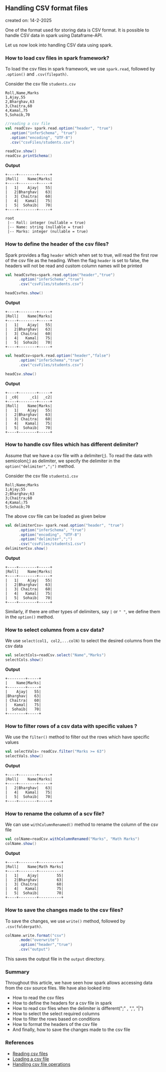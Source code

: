 ## Handling CSV format files

created on: 14-2-2025

One of the format used for storing data is CSV format. It is possible to handle CSV data in spark using Dataframe-API.

Let us now look into handling CSV data using spark.

### How to load csv files in spark framework?
To load the csv files in spark framework, we use `spark.read`, followed by `.option()` and `.csv(filepath)`.

Consider the csv file `students.csv`
```csv
Roll,Name,Marks
1,Ajay,55
2,Bharghav,63
3,Chaitra,60
4,Kamal,75
5,Sohaib,70
```
```scala
//reading a csv file
val readCsv= spark.read.option("header", "true")
  .option("inferSchema", "true")
  .option("encoding", "UTF-8")
  .csv("csvFiles/students.csv")

readCsv.show()
readCsv.printSchema()
```
**Output**
```text
+----+--------+-----+
|Roll|    Name|Marks|
+----+--------+-----+
|   1|    Ajay|   55|
|   2|Bharghav|   63|
|   3| Chaitra|   60|
|   4|   Kamal|   75|
|   5|  Sohaib|   70|
+----+--------+-----+

root
 |-- Roll: integer (nullable = true)
 |-- Name: string (nullable = true)
 |-- Marks: integer (nullable = true)
```

### How to define the header of the csv files?
Spark provides a flag `header` which when set to true, will read the first row of the csv file as the heading.
When the flag `header` is set to false, the headers will not be read and custom column names will be printed

```scala
val headCsvYes=spark.read.option("header","true")
      .option("inferSchema","true")
      .csv("csvFiles/students.csv")

headCsvYes.show()
```
**Output**
```text
+----+--------+-----+
|Roll|    Name|Marks|
+----+--------+-----+
|   1|    Ajay|   55|
|   2|Bharghav|   63|
|   3| Chaitra|   60|
|   4|   Kamal|   75|
|   5|  Sohaib|   70|
+----+--------+-----+
```

```scala
val headCsv=spark.read.option("header","false")
      .option("inferSchema","true")
      .csv("csvFiles/students.csv")

headCsv.show()
```
**Output**
```text
+----+--------+-----+
| _c0|     _c1|  _c2|
+----+--------+-----+
|Roll|    Name|Marks|
|   1|    Ajay|   55|
|   2|Bharghav|   63|
|   3| Chaitra|   60|
|   4|   Kamal|   75|
|   5|  Sohaib|   70|
+----+--------+-----+
```

### How to handle csv files which has different delimiter?
Assume that we have a csv file with a delimiter(;). To read the data with semicolon(;) as delimiter, we specify the delimiter in the `option("delimiter",";")` method.

Consider the csv file `students1.csv`
```csv
Roll;Name;Marks
1;Ajay;55
2;Bharghav;63
3;Chaitra;60
4;Kamal;75
5;Sohaib;70
```
The above csv file can be loaded as given below
```scala
val delimiterCsv= spark.read.option("header", "true")
      .option("inferSchema", "true")
      .option("encoding", "UTF-8")
      .option("delimiter",";")
      .csv("csvFiles/students1.csv")
delimiterCsv.show()
```
**Output**
```text
+----+--------+-----+
|Roll|    Name|Marks|
+----+--------+-----+
|   1|    Ajay|   55|
|   2|Bharghav|   63|
|   3| Chaitra|   60|
|   4|   Kamal|   75|
|   5|  Sohaib|   70|
+----+--------+-----+
```
Similarly, if there are other types of delimiters, say `|` or `" "`, we define them in the `option()` method. 

### How to select columns from a csv data?
We use `select(col1, col2,...colN)` to select the desired columns from the csv data
```scala
val selectCols=readCsv.select("Name","Marks")
selectCols.show()
```
**Output**
```text
+--------+-----+
|    Name|Marks|
+--------+-----+
|    Ajay|   55|
|Bharghav|   63|
| Chaitra|   60|
|   Kamal|   75|
|  Sohaib|   70|
+--------+-----+
```
### How to filter rows of a csv data with specific values ?
We use the `filter()` method to filter out the rows which have specific values
```scala
val selectVals= readCsv.filter("Marks >= 63")
selectVals.show()
```
**Output**
```text
+----+--------+-----+
|Roll|    Name|Marks|
+----+--------+-----+
|   2|Bharghav|   63|
|   4|   Kamal|   75|
|   5|  Sohaib|   70|
+----+--------+-----+
```

### How to rename the column of a scv file?
We can use `withColumnRenamed()` method to rename the column of the csv file
```scala
val colName=readCsv.withColumnRenamed("Marks", "Math Marks")
colName.show()
```
**Output**
```text
+----+--------+----------+
|Roll|    Name|Math Marks|
+----+--------+----------+
|   1|    Ajay|        55|
|   2|Bharghav|        63|
|   3| Chaitra|        60|
|   4|   Kamal|        75|
|   5|  Sohaib|        70|
+----+--------+----------+
```
### How to save the changes made to the csv files?
To save the changes, we use `write()` method, followed by `.csv(folderpath)`.
```scala
colName.write.format("csv")
      .mode("overwrite")
      .option("header","true")
      .csv("output")
```
This saves the output file in the `output` directory.

### Summary
Throughout this article, we have seen how spark allows accessing data from the csv source files.
We have also looked into
- How to read the csv files
- How to define the headers for a csv file in spark
- How to read csv files when the delimiter is different(";" , ",", "|")
- How to select the select required columns
- How to filter the rows based on conditions
- How to format the headers of the csv file
- And finally, how to save the changes made to the csv file

### References
- [Reading csv files](https://docs.databricks.com/en/query/formats/csv.html)
- [Loading a csv file](https://stackoverflow.com/questions/29704333/spark-load-csv-file-as-dataframe)
- [Handling csv file operations](https://spark.apache.org/docs/latest/sql-data-sources-csv.html)
